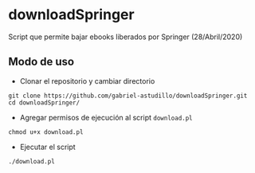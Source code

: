 # downloadSpringer

Script que permite bajar ebooks liberados por Springer (28/Abril/2020)

## Modo de uso

* Clonar el repositorio y cambiar directorio
```
git clone https://github.com/gabriel-astudillo/downloadSpringer.git
cd downloadSpringer/
```
* Agregar permisos de ejecución al script ```download.pl``` 
```
chmod u+x download.pl
```
* Ejecutar el script
```
./download.pl
```
